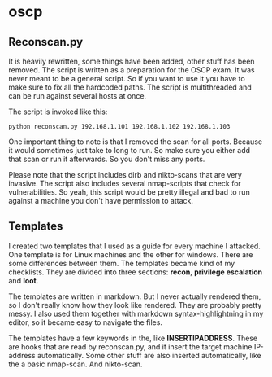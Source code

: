 # oscp

## Reconscan.py

It is heavily rewritten, some things have been added, other stuff has been removed. The script is written as a preparation for the OSCP exam. It was never meant to be a general script. So if you want to use it you have to make sure to fix all the hardcoded paths. The script is multithreaded and can be run against several hosts at once.

The script is invoked like this:

```
python reconscan.py 192.168.1.101 192.168.1.102 192.168.1.103
```

One important thing to note is that I removed the scan for all ports. Because it would sometimes just take to long to run. So make sure you either add that scan or run it afterwards. So you don't miss any ports.

Please note that the script includes dirb and nikto-scans that are very invasive. The script also includes several nmap-scripts that check for vulnerabilities. So yeah, this script would be pretty illegal and bad to run against a machine you don't have permission to attack.

## Templates

I created two templates that I used as a guide for every machine I attacked. One template is for Linux machines and the other for windows. There are some differences between them. The templates became kind of my checklists. They are divided into three sections: **recon**, **privilege escalation** and **loot**.  

The templates are written in markdown. But I never actually rendered them, so I don't really know how they look like rendered. They are probably pretty messy. I also used them together with markdown syntax-highlightning in my editor, so it became easy to navigate the files.

The templates have a few keywords in the, like **INSERTIPADDRESS**. These are hooks that are read by reconscan.py, and it insert the target machine IP-address automatically. Some other stuff are also inserted automatically, like the a basic nmap-scan. And nikto-scan.
